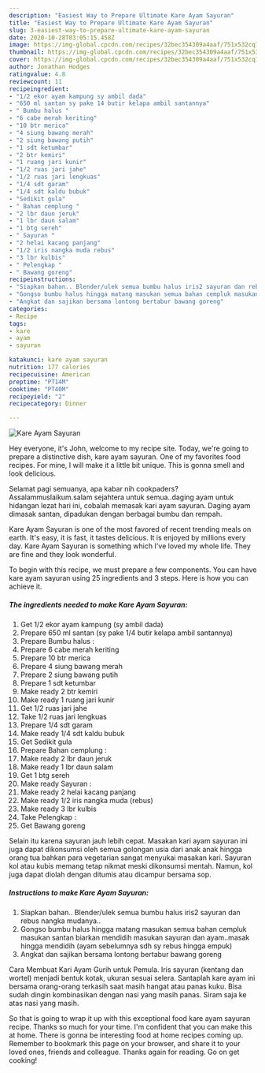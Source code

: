 ```yaml
---
description: "Easiest Way to Prepare Ultimate Kare Ayam Sayuran"
title: "Easiest Way to Prepare Ultimate Kare Ayam Sayuran"
slug: 3-easiest-way-to-prepare-ultimate-kare-ayam-sayuran
date: 2020-10-28T03:05:15.458Z
image: https://img-global.cpcdn.com/recipes/32bec354309a4aaf/751x532cq70/kare-ayam-sayuran-foto-resep-utama.jpg
thumbnail: https://img-global.cpcdn.com/recipes/32bec354309a4aaf/751x532cq70/kare-ayam-sayuran-foto-resep-utama.jpg
cover: https://img-global.cpcdn.com/recipes/32bec354309a4aaf/751x532cq70/kare-ayam-sayuran-foto-resep-utama.jpg
author: Jonathan Hodges
ratingvalue: 4.8
reviewcount: 11
recipeingredient:
- "1/2 ekor ayam kampung sy ambil dada"
- "650 ml santan sy pake 14 butir kelapa ambil santannya"
- " Bumbu halus "
- "6 cabe merah keriting"
- "10 btr merica"
- "4 siung bawang merah"
- "2 siung bawang putih"
- "1 sdt ketumbar"
- "2 btr kemiri"
- "1 ruang jari kunir"
- "1/2 ruas jari jahe"
- "1/2 ruas jari lengkuas"
- "1/4 sdt garam"
- "1/4 sdt kaldu bubuk"
- "Sedikit gula"
- " Bahan cemplung "
- "2 lbr daun jeruk"
- "1 lbr daun salam"
- "1 btg sereh"
- " Sayuran "
- "2 helai kacang panjang"
- "1/2 iris nangka muda rebus"
- "3 lbr kulbis"
- " Pelengkap "
- " Bawang goreng"
recipeinstructions:
- "Siapkan bahan.. Blender/ulek semua bumbu halus iris2 sayuran dan rebus nangka mudanya.."
- "Gongso bumbu halus hingga matang masukan semua bahan cempluk masukan santan biarkan mendidih masukan sayuran dan ayam..masak hingga mendidih (ayam sebelumnya sdh sy rebus hingga empuk)"
- "Angkat dan sajikan bersama lontong bertabur bawang goreng"
categories:
- Recipe
tags:
- kare
- ayam
- sayuran

katakunci: kare ayam sayuran 
nutrition: 177 calories
recipecuisine: American
preptime: "PT14M"
cooktime: "PT40M"
recipeyield: "2"
recipecategory: Dinner

---
```



![Kare Ayam Sayuran](https://img-global.cpcdn.com/recipes/32bec354309a4aaf/751x532cq70/kare-ayam-sayuran-foto-resep-utama.jpg)

Hey everyone, it's John, welcome to my recipe site. Today, we're going to prepare a distinctive dish, kare ayam sayuran. One of my favorites food recipes. For mine, I will make it a little bit unique. This is gonna smell and look delicious.

Selamat pagi semuanya, apa kabar nih cookpaders? Assalammuslaikum.salam sejahtera untuk semua..daging ayam untuk hidangan lezat hari ini, cobalah memasak kari ayam sayuran. Daging ayam dimasak santan, dipadukan dengan berbagai bumbu dan rempah.

Kare Ayam Sayuran is one of the most favored of recent trending meals on earth. It's easy, it is fast, it tastes delicious. It is enjoyed by millions every day. Kare Ayam Sayuran is something which I've loved my whole life. They are fine and they look wonderful.


To begin with this recipe, we must prepare a few components. You can have kare ayam sayuran using 25 ingredients and 3 steps. Here is how you can achieve it.

<!--inarticleads1-->

##### The ingredients needed to make Kare Ayam Sayuran:

1. Get 1/2 ekor ayam kampung (sy ambil dada)
1. Prepare 650 ml santan (sy pake 1/4 butir kelapa ambil santannya)
1. Prepare  Bumbu halus :
1. Prepare 6 cabe merah keriting
1. Prepare 10 btr merica
1. Prepare 4 siung bawang merah
1. Prepare 2 siung bawang putih
1. Prepare 1 sdt ketumbar
1. Make ready 2 btr kemiri
1. Make ready 1 ruang jari kunir
1. Get 1/2 ruas jari jahe
1. Take 1/2 ruas jari lengkuas
1. Prepare 1/4 sdt garam
1. Make ready 1/4 sdt kaldu bubuk
1. Get Sedikit gula
1. Prepare  Bahan cemplung :
1. Make ready 2 lbr daun jeruk
1. Make ready 1 lbr daun salam
1. Get 1 btg sereh
1. Make ready  Sayuran :
1. Make ready 2 helai kacang panjang
1. Make ready 1/2 iris nangka muda (rebus)
1. Make ready 3 lbr kulbis
1. Take  Pelengkap :
1. Get  Bawang goreng


Selain itu karena sayuran jauh lebih cepat. Masakan kari ayam sayuran ini juga dapat dikonsumsi oleh semua golongan usia dari anak anak hingga orang tua bahkan para vegetarian sangat menyukai masakan kari. Sayuran kol atau kubis memang tetap nikmat meski dikonsumsi mentah. Namun, kol juga dapat diolah dengan ditumis atau dicampur bersama sop. 

<!--inarticleads2-->

##### Instructions to make Kare Ayam Sayuran:

1. Siapkan bahan.. Blender/ulek semua bumbu halus iris2 sayuran dan rebus nangka mudanya..
1. Gongso bumbu halus hingga matang masukan semua bahan cempluk masukan santan biarkan mendidih masukan sayuran dan ayam..masak hingga mendidih (ayam sebelumnya sdh sy rebus hingga empuk)
1. Angkat dan sajikan bersama lontong bertabur bawang goreng


Cara Membuat Kari Ayam Gurih untuk Pemula. Iris sayuran (kentang dan wortel) menjadi bentuk kotak, ukuran sesuai selera. Santaplah kare ayam ini bersama orang-orang terkasih saat masih hangat atau panas kuku. Bisa sudah dingin kombinasikan dengan nasi yang masih panas. Siram saja ke atas nasi yang masih. 

So that is going to wrap it up with this exceptional food kare ayam sayuran recipe. Thanks so much for your time. I'm confident that you can make this at home. There is gonna be interesting food at home recipes coming up. Remember to bookmark this page on your browser, and share it to your loved ones, friends and colleague. Thanks again for reading. Go on get cooking!

